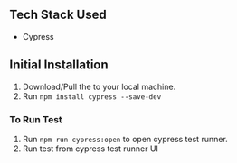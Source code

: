 ## Tech Stack Used ##
- Cypress

## Initial Installation ##

1. Download/Pull the to your local machine.
2. Run `npm install cypress --save-dev` 



### To Run Test ###
1. Run `npm run cypress:open` to open cypress test runner.
2. Run test from cypress test runner UI 

